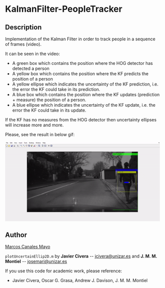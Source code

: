 # KalmanFilter-PeopleTracker

## Description

Implementation of the Kalman Filter in order to track people in a sequence of frames (video).

It can be seen in the video:
* A green box which contains the position where the HOG detector has detected a person
* A yellow box which contains the position where the KF predicts the position of a person
* A yellow ellipse which indicates the uncertainty of the KF prediction, i.e. the error the KF could take in its prediction.
* A blue box which contains the position where the KF updates (prediction + measure) the position of a person.
* A blue ellipse which indicates the uncertainty of the KF update, i.e. the error the KF could take in its update.

If the KF has no measures from the HOG detector then uncertainty ellipses will increase more and more.

Please, see the result in below gif:

![](kalman_filter.gif)

## Author

[Marcos Canales Mayo](https://github.com/MarcosCM)

``plotUncertainEllip2D.m`` by **Javier Civera** -- jcivera@unizar.es and **J. M. M. Montiel** -- josemari@unizar.es

If you use this code for academic work, please reference:
* Javier Civera, Oscar G. Grasa, Andrew J. Davison, J. M. M. Montiel
